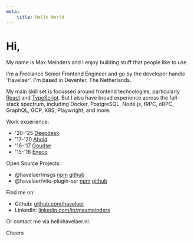 ```yaml
---
meta:
    title: Hello World
---
```


# Hi,

My name is Max Meinders and I enjoy building stuff that people like to use.

I'm a Freelance Senior Frontend Engineer and go by the developer handle 'Havelaer'. I'm based in Deventer, The Netherlands.

My main skill set is focussed around frontend technologies, particularly [React](https://react.dev) and [TypeScript](https://www.typescriptlang.org). But I also have broad experience across the full-stack spectrum, including Docker, PostgreSQL, Node.js, tRPC, oRPC, GraphQL, GCP, K8S, Playwright, and more.

Work experience:

- '20-'25 [Deepdesk](https://deepdesk.com)
- '17-'20 [Ahold](https://ah.nl)
- '16-'17 [Goudse](https://goudse.nl)
- '15-'16 [Eneco](https://eneco.nl)

Open Source Projects:

- @havelaer/msgs [npm](https://www.npmjs.com/package/@havelaer/msgs) [github](https://github.com/havelaer/msgs) 
- @havelaer/vite-plugin-ssr [npm](https://www.npmjs.com/package/@havelaer/vite-plugin-ssr) [github](https://github.com/havelaer/vite-plugin-ssr)

Find me on:

- Github:     [github.com/havelaer](https://github.com/havelaer)
- LinkedIn:   [linkedin.com/in/maxmeinders](https://linkedin.com/in/maxmeinders)

Or contact me via hello<span class="at" />havelaer.nl.

Cheers